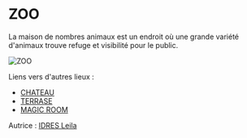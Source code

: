 # ZOO 

La maison de nombres animaux est un endroit où une grande variété d'animaux trouve refuge et visibilité pour le public.

![ZOO](https://th.bing.com/th/id/OIP.TtFfMih2TU3YaCCjdb7QSAHaE8?pid=ImgDet&rs=1)

Liens vers d'autres lieux :


- [CHATEAU](CHATEAU.md)
- [TERRASE](TERRASE.md)
- [MAGIC ROOM](MAGIC-ROOM.md)

Autrice : [IDRES Leila](https://github.com/leidres)
